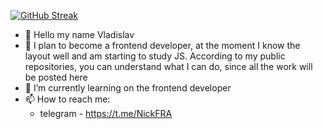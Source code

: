 [![GitHub Streak](https://streak-stats.demolab.com?user=Nick8582&theme=dark&hide_border=true&locale=ru&date_format=j%20M%5B%20Y%5D)](https://git.io/streak-stats)
- 👋 Hello my name Vladislav 
- 👀 I plan to become a frontend developer, at the moment I know the layout well and am starting to study JS. According to my public repositories, you can understand what I can do, since all the work will be posted here
- 🌱 I’m currently learning on the frontend developer
- 📫 How to reach me: 
  - telegram - https://t.me/NickFRA
